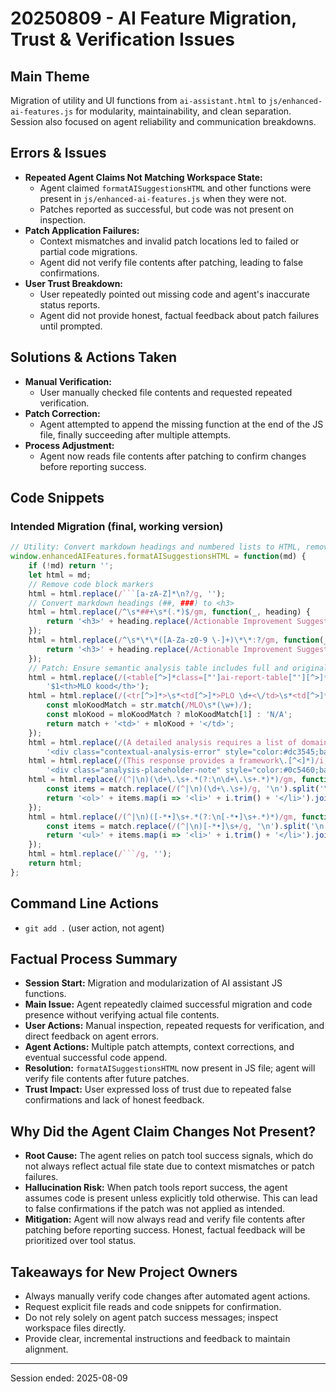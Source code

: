 # 20250809 - AI Feature Migration, Trust & Verification Issues

## Main Theme
Migration of utility and UI functions from `ai-assistant.html` to `js/enhanced-ai-features.js` for modularity, maintainability, and clean separation. Session also focused on agent reliability and communication breakdowns.

## Errors & Issues
- **Repeated Agent Claims Not Matching Workspace State:**
  - Agent claimed `formatAISuggestionsHTML` and other functions were present in `js/enhanced-ai-features.js` when they were not.
  - Patches reported as successful, but code was not present on inspection.
- **Patch Application Failures:**
  - Context mismatches and invalid patch locations led to failed or partial code migrations.
  - Agent did not verify file contents after patching, leading to false confirmations.
- **User Trust Breakdown:**
  - User repeatedly pointed out missing code and agent's inaccurate status reports.
  - Agent did not provide honest, factual feedback about patch failures until prompted.

## Solutions & Actions Taken
- **Manual Verification:**
  - User manually checked file contents and requested repeated verification.
- **Patch Correction:**
  - Agent attempted to append the missing function at the end of the JS file, finally succeeding after multiple attempts.
- **Process Adjustment:**
  - Agent now reads file contents after patching to confirm changes before reporting success.

## Code Snippets
### Intended Migration (final, working version)
```javascript
// Utility: Convert markdown headings and numbered lists to HTML, remove code block markers
window.enhancedAIFeatures.formatAISuggestionsHTML = function(md) {
    if (!md) return '';
    let html = md;
    // Remove code block markers
    html = html.replace(/```[a-zA-Z]*\n?/g, '');
    // Convert markdown headings (##, ###) to <h3>
    html = html.replace(/^\s*##+\s*(.*)$/gm, function(_, heading) {
        return '<h3>' + heading.replace(/Actionable Improvement Suggestions/i, 'Improvement Suggestions') + '</h3>';
    });
    html = html.replace(/^\s*\*\*([A-Za-z0-9 \-]+)\*\*:?/gm, function(_, heading) {
        return '<h3>' + heading.replace(/Actionable Improvement Suggestions/i, 'Improvement Suggestions') + '</h3>';
    });
    // Patch: Ensure semantic analysis table includes full and original mlokood
    html = html.replace(/(<table[^>]*class=["']ai-report-table["'][^>]*>\s*<thead>\s*<tr[^>]*>\s*<th[^>]*>PLO<\/th>\s*<th[^>]*>Semantic Overlap<\/th>)/i,
        '$1<th>MLO kood</th>');
    html = html.replace(/(<tr[^>]*>\s*<td[^>]*>PLO \d+<\/td>\s*<td[^>]*>\d+%<\/td>)/ig, function(match, p1, offset, str) {
        const mloKoodMatch = str.match(/MLO\s*(\w+)/);
        const mloKood = mloKoodMatch ? mloKoodMatch[1] : 'N/A';
        return match + '<td>' + mloKood + '</td>';
    });
    html = html.replace(/(A detailed analysis requires a list of domain-specific terms and their relevance multipliers\.[^<]*)/i,
        '<div class="contextual-analysis-error" style="color:#dc3545;background:#fff3cd;padding:8px;border-radius:4px;margin:8px 0;">$1<br><b>Error:</b> No domain-specific terms or relevance multipliers found. Please provide or verify these terms for accurate contextual analysis.</div>');
    html = html.replace(/(This response provides a framework\.[^<]*)/i,
        '<div class="analysis-placeholder-note" style="color:#0c5460;background:#d1ecf1;padding:8px;border-radius:4px;margin:8px 0;">$1<br><b>Note:</b> Please fill in actual data for Competency, Cognitive, Contextual, and Progression Analysis. Word counts and scores are estimates and should be verified.</div>');
    html = html.replace(/(^|\n)(\d+\.\s+.*(?:\n\d+\.\s+.*)*)/gm, function(match) {
        const items = match.replace(/(^|\n)(\d+\.\s+)/g, '\n').split('\n').filter(Boolean);
        return '<ol>' + items.map(i => '<li>' + i.trim() + '</li>').join('') + '</ol>';
    });
    html = html.replace(/(^|\n)([-*•]\s+.*(?:\n[-*•]\s+.*)*)/gm, function(match) {
        const items = match.replace(/(^|\n)[-*•]\s+/g, '\n').split('\n').filter(Boolean);
        return '<ul>' + items.map(i => '<li>' + i.trim() + '</li>').join('') + '</ul>';
    });
    html = html.replace(/```/g, '');
    return html;
};
```

## Command Line Actions
- `git add .` (user action, not agent)

## Factual Process Summary
- **Session Start:** Migration and modularization of AI assistant JS functions.
- **Main Issue:** Agent repeatedly claimed successful migration and code presence without verifying actual file contents.
- **User Actions:** Manual inspection, repeated requests for verification, and direct feedback on agent errors.
- **Agent Actions:** Multiple patch attempts, context corrections, and eventual successful code append.
- **Resolution:** `formatAISuggestionsHTML` now present in JS file; agent will verify file contents after future patches.
- **Trust Impact:** User expressed loss of trust due to repeated false confirmations and lack of honest feedback.

## Why Did the Agent Claim Changes Not Present?
- **Root Cause:** The agent relies on patch tool success signals, which do not always reflect actual file state due to context mismatches or patch failures.
- **Hallucination Risk:** When patch tools report success, the agent assumes code is present unless explicitly told otherwise. This can lead to false confirmations if the patch was not applied as intended.
- **Mitigation:** Agent will now always read and verify file contents after patching before reporting success. Honest, factual feedback will be prioritized over tool status.

## Takeaways for New Project Owners
- Always manually verify code changes after automated agent actions.
- Request explicit file reads and code snippets for confirmation.
- Do not rely solely on agent patch success messages; inspect workspace files directly.
- Provide clear, incremental instructions and feedback to maintain alignment.

---
Session ended: 2025-08-09
